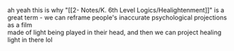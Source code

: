 ah yeah this is why "[[2- Notes/K. 6th Level Logics/Healightenment]]" is a great term - we can reframe people's inaccurate psychological projections as a film  
made of light being played in their head, and then we can project healing light in there lol
